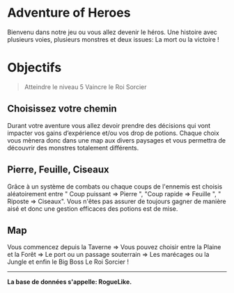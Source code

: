 # Adventure of Heroes

Bienvenu dans notre jeu ou vous allez devenir le héros. Une histoire avec plusieurs voies, plusieurs monstres et deux issues: La mort ou la victoire !

# Objectifs
> Atteindre le niveau 5
> Vaincre le Roi Sorcier

## Choisissez votre chemin
Durant votre aventure vous allez devoir prendre des décisions qui vont impacter vos gains d’expérience et/ou vos drop de potions. Chaque choix vous mènera donc dans une map aux divers paysages et vous permettra de découvrir des monstres totalement différents. 

## Pierre, Feuille, Ciseaux
Grâce à un système de combats  ou chaque coups de l'ennemis est choisis aléatoirement entre " Coup puissant => Pierre ", "Coup rapide => Feuille ", " Riposte => Ciseaux". 
Vous n'êtes pas assurer de toujours gagner de manière aisé et donc une gestion efficaces des potions est de mise. 

## Map
Vous commencez depuis la Taverne => Vous pouvez choisir entre la Plaine et la Forêt => Le port ou un passage souterrain => Les marécages ou  la Jungle et enfin le Big Boss Le Roi Sorcier !

---
  **La base de données s'appelle: RogueLike.**
